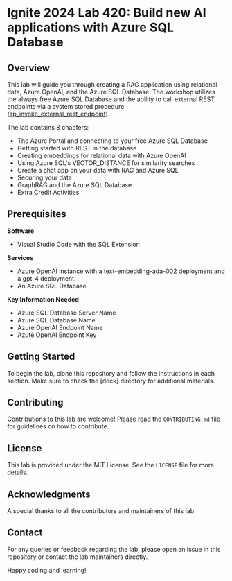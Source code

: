 # Ignite 2024 Lab 420: Build new AI applications with Azure SQL Database

## Overview
This lab will guide you through creating a RAG application using relational data, Azure OpenAI, and the Azure SQL Database. The workshop utilizes the always free Azure SQL Database and the ability to call external REST endpoints via a system stored procedure ([sp_invoke_external_rest_endpoint](https://learn.microsoft.com/en-us/sql/relational-databases/system-stored-procedures/sp-invoke-external-rest-endpoint-transact-sql?view=azuresqldb-current&tabs=request-headers)).

The lab contains 8 chapters:
* The Azure Portal and connecting to your free Azure SQL Database
* Getting started with REST in the database
* Creating embeddings for relational data with Azure OpenAI
* Using Azure SQL's VECTOR_DISTANCE for similarity searches
* Create a chat app on your data with RAG and Azure SQL
* Securing your data
* GraphRAG and the Azure SQL Database
* Extra Credit Activities

## Prerequisites

**Software**
 - Visual Studio Code with the SQL Extension

**Services**
 - Azure OpenAI instance with a text-embedding-ada-002 deployment and a gpt-4 deployment.
 - An Azure SQL Database

**Key Information Needed**
 - Azure SQL Database Server Name
 - Azure SQL Database Name
 - Azure OpenAI Endpoint Name
 - Azute OpenAI Endpoint Key

## Getting Started
To begin the lab, clone this repository and follow the instructions in each section. Make sure to check the [deck] directory for additional materials.

## Contributing
Contributions to this lab are welcome! Please read the `CONTRIBUTING.md` file for guidelines on how to contribute.

## License
This lab is provided under the MIT License. See the `LICENSE` file for more details.

## Acknowledgments
A special thanks to all the contributors and maintainers of this lab. 

## Contact
For any queries or feedback regarding the lab, please open an issue in this repository or contact the lab maintainers directly.

Happy coding and learning!
